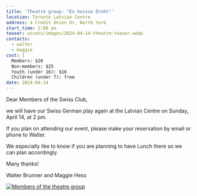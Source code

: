 ```yaml
---
title: 'Theatre group: "En heisse Droht"'
location: Toronto Latvian Centre
address: 4 Credit Union Dr, North York
start_time: 2:00 pm
teaser: assets/images/2024-04-14-theatre-teaser.webp
contacts:
  - walter
  - maggie
cost: |
  Members: $20
  Non-members: $25
  Youth (under 16): $10
  Children (under 7): free
date: 2024-04-14
---
```


Dear Members of the Swiss Club,

we will have our Swiss German play again at the Latvian Centre on Sunday, April
14, at 2 pm.

If you plan on attending our event, please make your reservation by email or
phone to Walter.

We especially like to know if you are planning to have Lunch there so we can
plan accordingly.

Many thanks!

Walter Brunner and Maggie Hess

[![Members of the theatre group][members]][members]

[members]: <{% link assets/images/2024-04-14-theatre-group.webp %}>
